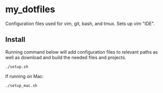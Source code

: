 # my\_dotfiles

Configuration files used for vim, git, bash, and tmux. Sets up vim "IDE".

## Install

Running command below will add configuration files to relevant paths as well as download and build the needed files and projects.

```
./setup.sh
```

If running on Mac:

```
./setup_mac.sh
```
